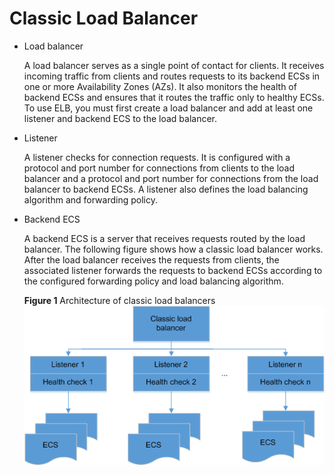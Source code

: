 # Classic Load Balancer<a name="en-us_elb_01_0010"></a>

-   Load balancer

    A load balancer serves as a single point of contact for clients. It receives incoming traffic from clients and routes requests to its backend ECSs in one or more Availability Zones \(AZs\). It also monitors the health of backend ECSs and ensures that it routes the traffic only to healthy ECSs. To use ELB, you must first create a load balancer and add at least one listener and backend ECS to the load balancer.

-   Listener

    A listener checks for connection requests. It is configured with a protocol and port number for connections from clients to the load balancer and a protocol and port number for connections from the load balancer to backend ECSs. A listener also defines the load balancing algorithm and forwarding policy.

-   Backend ECS

    A backend ECS is a server that receives requests routed by the load balancer. The following figure shows how a classic load balancer works. After the load balancer receives the requests from clients, the associated listener forwards the requests to backend ECSs according to the configured forwarding policy and load balancing algorithm.

    **Figure  1**  Architecture of classic load balancers<a name="fig127751692513"></a>
    ![](figures/architecture-of-classic-load-balancers.png "Architecture of classic load balancers")



